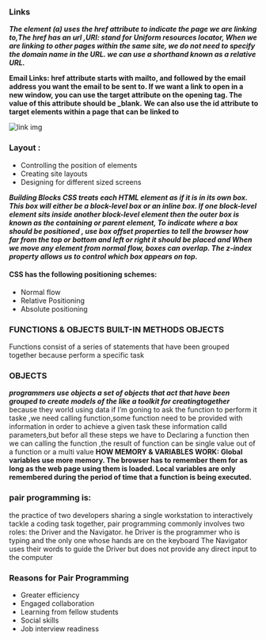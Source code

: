 ### Links 
***The element (a) uses the href attribute to indicate the page we are linking to,The href has an url ,URl: stand for Uniform resources  locator, When we are linking to other pages within the same site, we do not need to specify the domain name in the URL. we can use a shorthand known as a relative URL.***

**Email Links: href attribute starts with mailto, and  followed by the email address  you want the email to be sent to. If we want a link to open in a new window, you can use the target attribute on the opening tag. The value of this attribute should be _blank.**
**We can also use the id attribute to target elements within a page that can be linked to**

![link img](https://internetingishard.com/html-and-css/links-and-images/html-link-href-element-61348e.png)

### Layout :
- Controlling the position of elements 
- Creating site layouts 
- Designing for different sized screens

***Building Blocks CSS treats each HTML element as if it is in its own box. This box will either be a block-level box or an inline box. If one block-level element sits inside another block-level element then the outer box is known as the containing or parent element, To indicate where a box should be positioned , use box offset properties to tell the browser how far from the top or bottom and left or right it should be placed and When we  move any element from normal flow, boxes can overlap. The z-index property allows us to control which box appears on top.***


#### CSS has the following positioning schemes:
- Normal flow
- Relative Positioning
- Absolute positioning




### FUNCTIONS & OBJECTS BUILT-IN METHODS OBJECTS 
Functions consist of a series of statements that have been grouped 
together because perform a specific task

### OBJECTS
***programmers use objects a set of objects that act that have been grouped to create models of the like a toolkit for creatingtogether*** because they world using data if I’m goning  to ask the function to perform it taske ,we need calling function,some function need to be provided with information in order to achieve a given task these information calld parameters,but befor all these steps we have to Declaring a function then we can calling the function ,the result of function can be single value out of a function
or a multi value
**HOW MEMORY & VARIABLES WORK: Global variables use more memory. The browser has to remember them for as long as the web page using them is loaded. Local variables are only remembered during the period of time that a function is being executed.**



### pair programming is:
 the practice of two developers sharing a single workstation to interactively tackle a coding task together, pair programming commonly involves two roles: the Driver and the Navigator.
he Driver is the programmer who is typing and the only one whose hands are on the keyboard
The Navigator uses their words to guide the Driver but does not provide any direct input to the computer

### Reasons for Pair Programming
-	Greater efficiency
- Engaged collaboration
- Learning from fellow students
- Social skills
- Job interview readiness

